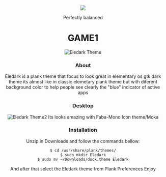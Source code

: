 <div align="center">
<img src=https://newfastuff.com/wp-content/uploads/2019/05/bW7QXVB.png" >
<p>Perfectly balanced</p>

# GAME1
![Eledark Theme](http://i.imgur.com/s3BdmXs.png)
### About
Eledark is a plank theme that focus to look great in elementary os gtk dark theme 
its almost like in classic elemetary plank theme but with diferent background color 
to help people see clearly the "blue" indicator of active apps
### Desktop
![Eledark Theme2](http://i.imgur.com/lF0ZHqp.jpg)
Its looks amazing with Faba-Mono Icon theme/Moka
### Installation
Unzip in Downloads and follow the commands bellow:
```
$ cd /usr/share/plank/themes/
$ sudo mkdir Eledark
$ sudo mv ~/Downloads/dock.theme Eledark
```
And after that select the Eledark theme from Plank Preferences 
Enjoy
</div>
